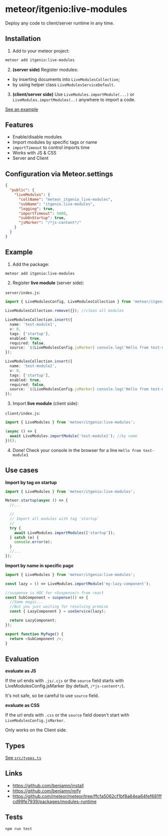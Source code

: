 # meteor/itgenio:live-modules

Deploy any code to client/server runtime in any time.

## Installation

1. Add to your meteor project:

```bash
meteor add itgenio:live-modules
```

2. **(server side)** Register modules:

- by inserting documents into `LiveModulesCollection`;
- by using helper class `LiveModulesServiceDefault`.

3. **(client/server side)** Use `LiveModules.importModule(...)` or `LiveModules.importModules(..)` anywhere to import a code.

[See an example](#example)

## Features

- Enable/disable modules
- Import modules by specific tags or name
- `importTimeout` to control imports time
- Works with JS & CSS
- Server and Client

## Configuration via Meteor.settings

```json
{
  "public": {
    "liveModules": {
      "collName": "meteor_itgenio_live-modules",
      "subName": "itgenio.live-modules",
      "logging": true,
      "importTimeout": 5000,
      "subOnStartup": true,
      "jsMarker": "/*js-content*/"
    }
  }
}
```

## Example

1. Add the package:

```bash
meteor add itgenio:live-modules
```

2. Register **live module** (server side):

`server/index.js`:

```typescript
import { LiveModulesConfig, LiveModulesCollection } from 'meteor/itgenio:live-modules';

LiveModulesCollection.remove({}); //clean all modules

LiveModulesCollection.insert({
  name: 'test-module1',
  v: 0,
  tags: ['startup'],
  enabled: true,
  required: false,
  source: `${LiveModulesConfig.jsMarker} console.log('Hello from test-module1');`,
});

LiveModulesCollection.insert({
  name: 'test-module2',
  v: 0,
  tags: ['startup'],
  enabled: true,
  required: false,
  source: `${LiveModulesConfig.jsMarker} console.log('Hello from test-module2');`,
});
```

3. Import **live module** (client side):

`client/index.js`:

```typescript
import { LiveModules } from 'meteor/itgenio:live-modules';

(async () => {
  await LiveModules.importModule('test-module1'); //by name
})();
```

4. Done! Check your console in the browser for a line `Hello from test-module1`

## Use cases

**Import by tag on startup**

```typescript
import { LiveModules } from 'meteor/itgenio:live-modules';

Meteor.startup(async () => {
  //...

  //
  // Import all modules with tag `startup`
  //
  try {
    await LiveModules.importModules(['startup']);
  } catch (e) {
    console.error(e);
  }
  //...
});
```

**Import by name in specific page**

```typescript jsx
import { LiveModules } from 'meteor/itgenio:live-modules';

const lazy = () => LiveModules.importModule('my-lazy-component');

//suspense is HOC for <Suspense/> from react
const SubComponent = suspense(() => {
  //Some magic...
  //But you just waiting for resolving promise
  const { LazyComponent } = useService(lazy);

  return LazyComponent;
});

export function MyPage() {
  return <SubComponent />;
}
```

## Evaluation

**evaluate as JS**

If the url ends with `.js/.cjs` or the `source` field starts with LiveModulesConfig.jsMarker (by
default,  `/*js-content*/`).

It's not safe, so be careful to use `source` field.

**evaluate as CSS**

If the url ends with `.css` or the `source` field doesn't start with `LiveModulesConfig.jsMarker`.

Only works on the Client side.

## Types

[See `src/types.ts`](./src/types.ts)

## Links

- https://github.com/benjamn/install
- https://github.com/benjamn/reify
- https://github.com/meteor/meteor/tree/ffcfa5062cf1bf8a64ea64fef681ffcd99fe7939/packages/modules-runtime

## Tests

```bash
npm run test
```
